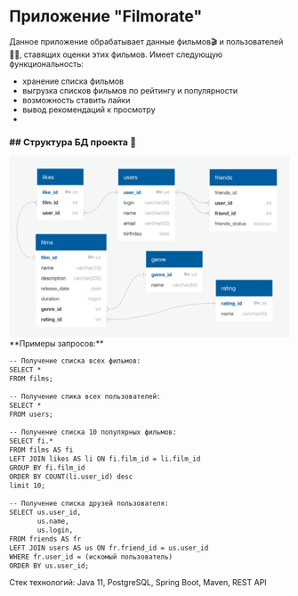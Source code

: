 # Приложение "Filmorate"
Данное приложение обрабатывает данные фильмов:clapper: и пользователей :office_worker:,
ставящих оценки этих фильмов. Имеет следующую функциональность:
* хранение списка фильмов
* выгрузка списков фильмов по рейтингу и популярности
* возможность ставить лайки
* вывод рекомендаций к просмотру
* 
### ## Структура БД проекта :movie_camera:
<picture>
    <img src="src/main/resources/DB_diagram.png">
</picture>
**Примеры запросов:**

```
-- Получение списка всех фильмов:  
SELECT * 
FROM films;  

-- Получение спика всех пользователей: 
SELECT * 
FROM users;

-- Получение списка 10 популярных фильмов:  
SELECT fi.*
FROM films AS fi   
LEFT JOIN likes AS li ON fi.film_id = li.film_id  
GROUP BY fi.film_id  
ORDER BY COUNT(li.user_id) desc  
limit 10;

-- Получение списка друзей пользователя:
SELECT us.user_id,
       us.name, 
       us.login,
FROM friends AS fr
LEFT JOIN users AS us ON fr.friend_id = us.user_id 
WHERE fr.user_id = (искомый пользователь)  
ORDER BY us.user_id;
```
Стек технологий:
Java 11, PostgreSQL, Spring Boot, Maven, REST API